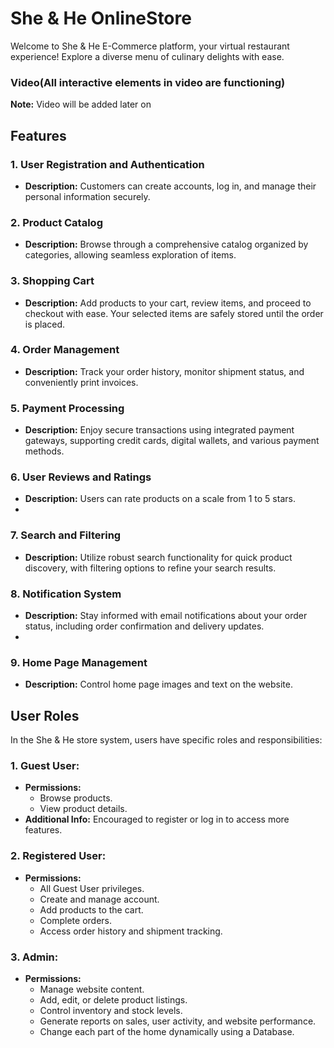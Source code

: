 # She & He OnlineStore

Welcome to She & He E-Commerce platform, your virtual restaurant experience! Explore a diverse menu of culinary delights with ease.

### Video(All interactive elements in video are functioning)

**Note:** Video will be added later on

## Features

### 1. User Registration and Authentication
- **Description:** Customers can create accounts, log in, and manage their personal information securely.
  
### 2. Product Catalog
- **Description:** Browse through a comprehensive catalog organized by categories, allowing seamless exploration of items.
  
### 3. Shopping Cart
- **Description:** Add products to your cart, review items, and proceed to checkout with ease. Your selected items are safely stored until the order is placed.

### 4. Order Management
- **Description:** Track your order history, monitor shipment status, and conveniently print invoices.

### 5. Payment Processing
- **Description:** Enjoy secure transactions using integrated payment gateways, supporting credit cards, digital wallets, and various payment methods.
  
### 6. User Reviews and Ratings
- **Description:** Users can rate products on a scale from 1 to 5 stars.
- 
### 7. Search and Filtering
- **Description:** Utilize robust search functionality for quick product discovery, with filtering options to refine your search results.
  
### 8. Notification System
- **Description:** Stay informed with email notifications about your order status, including order confirmation and delivery updates.
- 
### 9. Home Page Management
- **Description:** Control home page images and text on the website.

## User Roles

In the She & He store system, users have specific roles and responsibilities:

### 1. Guest User:
- **Permissions:**
  - Browse products.
  - View product details.
- **Additional Info:** Encouraged to register or log in to access more features.

### 2. Registered User:
- **Permissions:**
  - All Guest User privileges.
  - Create and manage account.
  - Add products to the cart.
  - Complete orders.
  - Access order history and shipment tracking.
  
### 3. Admin:
- **Permissions:**
  - Manage website content.
  - Add, edit, or delete product listings.
  - Control inventory and stock levels.
  - Generate reports on sales, user activity, and website performance.
  - Change each part of the home dynamically using a Database.
